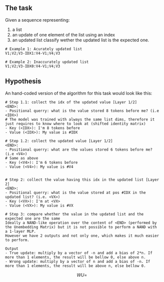 ## The task
Given a sequence representing: 
1. a list
2. an update of one element of the list using an index 
3. an updated list
classify wether the updated list is the expected one.
```
# Example 1: Acurately updated list
V1;V2;V3-IDX1:V4-V1;V4;V3

# Example 2: Inaccurately updated list
V1;V2;V3-IDX0:V4-V1;V4;V3
```

## Hypothesis

An hand-coded version of the algorithm for this task would look like this:

```
# Step 1.1: collect the idx of the updated value [Layer 1/2]
<END>: 
- Positional querry: what is the value stored 8 tokens before me? (i.e <IDX>)
# The model was trained with always the same list dims, therefore it just requires to know where to look at (shifted identity matrix)
- Key (<IDX>): I'm 8 tokens before
- Value (<IDX>): My value is #IDX

# Step 1.2: collect the updated value [Layer 1/2]
<END>:
- Positional querry: what are the values stored 6 tokens before me? (i.e <V4>)
# Same as above
- Key (<V4>): I'm 6 tokens before
- Value (<V4>): My value is #V4


# Step 2: collect the value having this idx in the updated list [Layer 2]
<END>: 
- Positional querry: what is the value stored at pos #IDX in the updated list? (i.e. <VX>)
- Key (<VX>): I'm at <VX>
- Value (<VX>): My value is #VX

# Step 3: compare whether the value in the updated list and the expected one are the same
Ideally a NAND-like operation over the content of <END> (performed by the Unembedding Matrix) but it is not possible to perform a NAND with a 1-layer MLP. 
However we have 2 outputs and not only one, which makes it much easier to perform.

Output
- True update: multiply by a vector of -n and add a bias of 2*n. If more than 1 elements, the result will be bellow 0, else above n. 
- Wrong update: multiply by a vector of n and add a bias of -n. If more than 1 elements, the result will be above n, else bellow 0. 
```

$$
WU = \
$$